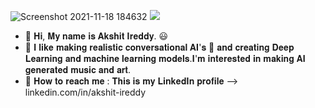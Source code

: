 ![Screenshot 2021-11-18 184632](https://user-images.githubusercontent.com/90443032/142422473-b4095365-4ce4-40a7-8532-fc5dd708514f.png)
![](https://raw.githubusercontent.com/AkshitIreddy/github-stats/master/generated/overview.svg#gh-dark-mode-only)


- 👋 𝐇𝐢, 𝐌𝐲 𝐧𝐚𝐦𝐞 𝐢𝐬 𝐀𝐤𝐬𝐡𝐢𝐭 𝐈𝐫𝐞𝐝𝐝𝐲. 😃
- 💎 𝐈 𝐥𝐢𝐤𝐞 𝐦𝐚𝐤𝐢𝐧𝐠 𝐫𝐞𝐚𝐥𝐢𝐬𝐭𝐢𝐜 𝐜𝐨𝐧𝐯𝐞𝐫𝐬𝐚𝐭𝐢𝐨𝐧𝐚𝐥 𝐀𝐈'𝐬 🤖 𝐚𝐧𝐝 𝐜𝐫𝐞𝐚𝐭𝐢𝐧𝐠 𝐃𝐞𝐞𝐩 𝐋𝐞𝐚𝐫𝐧𝐢𝐧𝐠 𝐚𝐧𝐝 𝐦𝐚𝐜𝐡𝐢𝐧𝐞 𝐥𝐞𝐚𝐫𝐧𝐢𝐧𝐠 𝐦𝐨𝐝𝐞𝐥𝐬.𝐈'𝐦 𝐢𝐧𝐭𝐞𝐫𝐞𝐬𝐭𝐞𝐝 𝐢𝐧 𝐦𝐚𝐤𝐢𝐧𝐠 𝐀𝐈 𝐠𝐞𝐧𝐞𝐫𝐚𝐭𝐞𝐝 𝐦𝐮𝐬𝐢𝐜 𝐚𝐧𝐝 𝐚𝐫𝐭.
- 📱 𝐇𝐨𝐰 𝐭𝐨 𝐫𝐞𝐚𝐜𝐡 𝐦𝐞 : 𝐓𝐡𝐢𝐬 𝐢𝐬 𝐦𝐲 𝐋𝐢𝐧𝐤𝐞𝐝𝐈𝐧 𝐩𝐫𝐨𝐟𝐢𝐥𝐞 --> linkedin.com/in/akshit-ireddy

<!---
AkshitIreddy/AkshitIreddy is a ✨ special ✨ repository because its `README.md` (this file) appears on your GitHub profile.
You can click the Preview link to take a look at your changes.
--->
